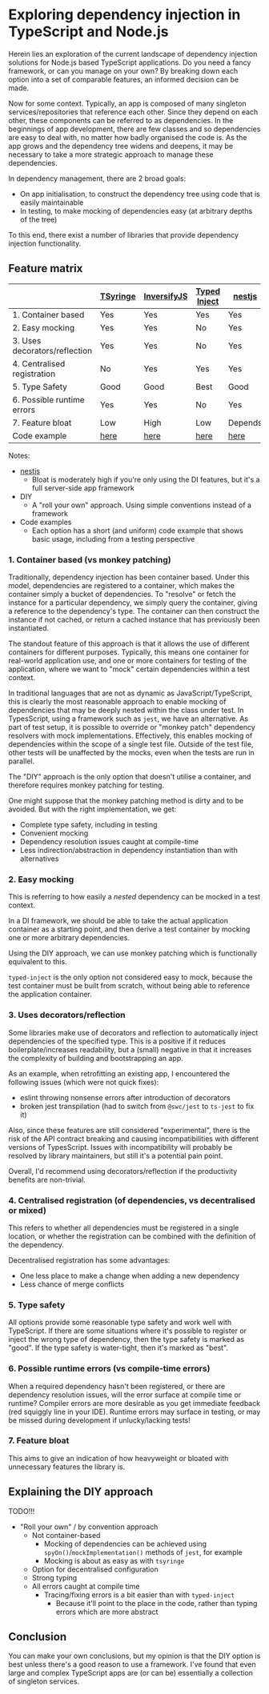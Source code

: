 # Exploring dependency injection in TypeScript and Node.js

Herein lies an exploration of the current landscape of dependency injection solutions for Node.js based TypeScript applications.
Do you need a fancy framework, or can you manage on your own? By breaking down each option into a set of comparable features, an informed decision can be made.

Now for some context. Typically, an app is composed of many singleton services/repositories that reference each other.
Since they depend on each other, these components can be referred to as dependencies.
In the beginnings of app development, there are few classes and so dependencies are easy to deal with, no matter how badly organised the code is.
As the app grows and the dependency tree widens and deepens, it may be necessary to take a more strategic approach to manage these dependencies.

In dependency management, there are 2 broad goals:
- On app initialisation, to construct the dependency tree using code that is easily maintainable
- In testing, to make mocking of dependencies easy (at arbitrary depths of the tree)

To this end, there exist a number of libraries that provide dependency injection functionality.

## Feature matrix

|                               | [TSyringe](https://github.com/microsoft/tsyringe) | [InversifyJS](https://github.com/inversify/InversifyJS) | [Typed Inject](https://github.com/nicojs/typed-inject) | [nestjs](https://github.com/nestjs/nest) | DIY                             |
|-------------------------------|---------------------------------------------------|---------------------------------------------------------|--------------------------------------------------------|------------------------------------------|---------------------------------|
| 1. Container based            | Yes                                               | Yes                                                     | Yes                                                    | Yes                                      | No                              |
| 2. Easy mocking               | Yes                                               | Yes                                                     | No                                                     | Yes                                      | Yes                             |
| 3. Uses decorators/reflection | Yes                                               | Yes                                                     | No                                                     | Yes                                      | No                              |
| 4. Centralised registration   | No                                                | Yes                                                     | Yes                                                    | Yes                                      | No (or yes)                     |
| 5. Type Safety                | Good                                              | Good                                                    | Best                                                   | Good                                     | Best                            |                                                   
| 6. Possible runtime errors    | Yes                                               | Yes                                                     | No                                                     | Yes                                      | No                              |
| 7. Feature bloat              | Low                                               | High                                                    | Low                                                    | Depends                                  | Low/None                        |                                                    
| Code example                  | [here](./src/tsyringe)                            | [here](./src/inversifyjs)                               | [here](./src/typed-inject)                             | [here](./src/nestjs)                     | [here](./src/diy-roll-your-own) |

Notes:
- [nestjs](https://github.com/nestjs/nest)
  - Bloat is moderately high if you're only using the DI features, but it's a full server-side app framework
- DIY
  - A "roll your own" approach. Using simple conventions instead of a framework
- Code examples
  - Each option has a short (and uniform) code example that shows basic usage, including from a testing perspective

### 1. Container based (vs monkey patching)
Traditionally, dependency injection has been container based.
Under this model, dependencies are registered to a container, which makes the container simply a bucket of dependencies.
To "resolve" or fetch the instance for a particular dependency, we simply query the container, giving a reference to the dependency's type.
The container can then construct the instance if not cached, or return a cached instance that has previously been instantiated.

The standout feature of this approach is that it allows the use of different containers for different purposes.
Typically, this means one container for real-world application use, and one or more containers for testing of the application, where we want to "mock" certain dependencies within a test context.

In traditional languages that are not as dynamic as JavaScript/TypeScript, this is clearly the most reasonable approach to enable mocking of dependencies that may be deeply nested within the class under test.
In TypesScript, using a framework such as `jest`, we have an alternative. As part of test setup, it is possible to override or "monkey patch" dependency resolvers with mock implementations.
Effectively, this enables mocking of dependencies within the scope of a single test file. Outside of the test file, other tests will be unaffected by the mocks, even when the tests are run in parallel.

The "DIY" approach is the only option that doesn't utilise a container, and therefore requires monkey patching for testing.

One might suppose that the monkey patching method is dirty and to be avoided. But with the right implementation, we get:
- Complete type safety, including in testing
- Convenient mocking
- Dependency resolution issues caught at compile-time
- Less indirection/abstraction in dependency instantiation than with alternatives

### 2. Easy mocking

This is referring to how easily a *nested* dependency can be mocked in a test context.

In a DI framework, we should be able to take the actual application container as a starting point,
and then derive a test container by mocking one or more arbitrary dependencies.

Using the DIY approach, we can use monkey patching which is functionally equivalent to this.

`typed-inject` is the only option not considered easy to mock, because the test container must be built from scratch,
without being able to reference the application container.

### 3. Uses decorators/reflection
Some libraries make use of decorators and reflection to automatically inject dependencies of the specified type.
This is a positive if it reduces boilerplate/increases readability, but a (small) negative in that it increases the complexity of building and bootstrapping an app.

As an example, when retrofitting an existing app, I encountered the following issues (which were not quick fixes):
- eslint throwing nonsense errors after introduction of decorators
- broken jest transpilation (had to switch from `@swc/jest` to `ts-jest` to fix it)

Also, since these features are still considered "experimental", there is the risk of the API contract breaking and causing incompatibilities with different versions of TypesScript.
Issues with incompatibility will probably be resolved by library maintainers, but still it's a potential pain point.

Overall, I'd recommend using decorators/reflection if the productivity benefits are non-trivial.

### 4. Centralised registration (of dependencies, vs decentralised or mixed)

This refers to whether all dependencies must be registered in a single location, or whether the registration can be combined with the definition of the dependency.

Decentralised registration has some advantages:
- One less place to make a change when adding a new dependency
- Less chance of merge conflicts

### 5. Type safety

All options provide some reasonable type safety and work well with TypeScript.
If there are some situations where it's possible to register or inject the wrong type of dependency, then the type safety is marked as "good".
If the type safety is water-tight, then it's marked as "best".

### 6. Possible runtime errors (vs compile-time errors)

When a required dependency hasn't been registered, or there are dependency resolution issues, will the error surface at compile time or runtime?
Compiler errors are more desirable as you get immediate feedback (red squiggly line in your IDE).
Runtime errors may surface in testing, or may be missed during development if unlucky/lacking tests!

### 7. Feature bloat

This aims to give an indication of how heavyweight or bloated with unnecessary features the library is.

## Explaining the DIY approach

TODO!!!

- "Roll your own" / by convention approach
  - Not container-based
    - Mocking of dependencies can be achieved using `spyOn()`/`mockImplementation()` methods of `jest`, for example
    - Mocking is about as easy as with `tsyringe`
  - Option for decentralised configuration
  - Strong typing
  - All errors caught at compile time
    - Tracing/fixing errors is a bit easier than with `typed-inject`
      - Because it'll point to the place in the code, rather than typing errors which are more abstract

## Conclusion

You can make your own conclusions, but my opinion is that the DIY option is best unless there's a good reason to use a framework.
I've found that even large and complex TypeScript apps are (or can be) essentially a collection of singleton services.
